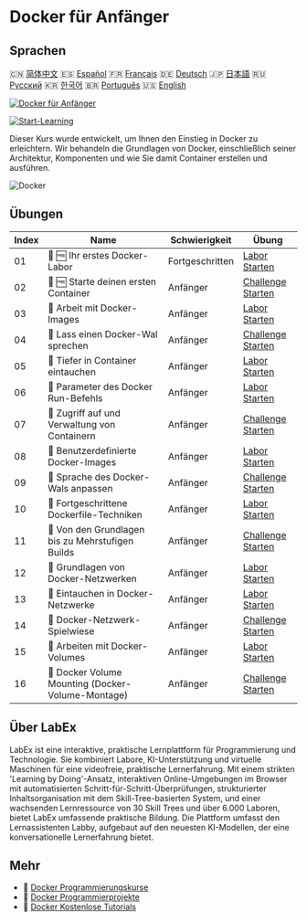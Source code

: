 # Docker für Anfänger

## Sprachen

🇨🇳 [简体中文](README_zh.md) 🇪🇸 [Español](README_es.md) 🇫🇷 [Français](README_fr.md) 🇩🇪 [Deutsch](README_de.md) 🇯🇵 [日本語](README_ja.md) 🇷🇺 [Русский](README_ru.md) 🇰🇷 [한국어](README_ko.md) 🇧🇷 [Português](README_pt.md) 🇺🇸 [English](README.md) 

[![Docker für Anfänger](https://cover-creator.labex.io/docker-for-beginners.png?lang=de)](https://labex.io/de/courses/docker-for-beginners)

[![Start-Learning](https://img.shields.io/badge/Start-Learning-whitesmoke?style=for-the-badge)](https://labex.io/de/courses/docker-for-beginners)

Dieser Kurs wurde entwickelt, um Ihnen den Einstieg in Docker zu erleichtern. Wir behandeln die Grundlagen von Docker, einschließlich seiner Architektur, Komponenten und wie Sie damit Container erstellen und ausführen.

![Docker](https://img.shields.io/badge/Docker-whitesmoke?style=for-the-badge&logo=docker)


## Übungen

|   Index | Name                                               | Schwierigkeit   | Übung                                                                                                                         |
|---------|----------------------------------------------------|-----------------|-------------------------------------------------------------------------------------------------------------------------------|
|      01 | 📖 🆓 Ihr erstes Docker-Labor                      | Fortgeschritten | <a target='_blank' href='https://labex.io/de/tutorials/docker-your-first-docker-lab-92719'>Labor Starten</a>                  |
|      02 | 🎯 🆓 Starte deinen ersten Container               | Anfänger        | <a target='_blank' href='https://labex.io/de/tutorials/docker-run-your-first-container-388943'>Challenge Starten</a>          |
|      03 | 📖  Arbeit mit Docker-Images                       | Anfänger        | <a target='_blank' href='https://labex.io/de/tutorials/docker-working-with-docker-images-388939'>Labor Starten</a>            |
|      04 | 🎯  Lass einen Docker-Wal sprechen                 | Anfänger        | <a target='_blank' href='https://labex.io/de/tutorials/docker-make-a-docker-whale-speak-388948'>Challenge Starten</a>         |
|      05 | 📖  Tiefer in Container eintauchen                 | Anfänger        | <a target='_blank' href='https://labex.io/de/tutorials/docker-diving-deeper-into-containers-388951'>Labor Starten</a>         |
|      06 | 📖  Parameter des Docker Run-Befehls               | Anfänger        | <a target='_blank' href='https://labex.io/de/tutorials/docker-docker-run-command-parameters-389228'>Labor Starten</a>         |
|      07 | 🎯  Zugriff auf und Verwaltung von Containern      | Anfänger        | <a target='_blank' href='https://labex.io/de/tutorials/docker-access-and-manage-containers-389192'>Challenge Starten</a>      |
|      08 | 📖  Benutzerdefinierte Docker-Images               | Anfänger        | <a target='_blank' href='https://labex.io/de/tutorials/docker-custom-docker-images-389185'>Labor Starten</a>                  |
|      09 | 🎯  Sprache des Docker-Wals anpassen               | Anfänger        | <a target='_blank' href='https://labex.io/de/tutorials/docker-customize-docker-whale-s-language-389015'>Challenge Starten</a> |
|      10 | 📖  Fortgeschrittene Dockerfile-Techniken          | Anfänger        | <a target='_blank' href='https://labex.io/de/tutorials/docker-advanced-dockerfile-techniques-389027'>Labor Starten</a>        |
|      11 | 🎯  Von den Grundlagen bis zu Mehrstufigen Builds  | Anfänger        | <a target='_blank' href='https://labex.io/de/tutorials/docker-from-basics-to-multi-stage-builds-389193'>Challenge Starten</a> |
|      12 | 📖  Grundlagen von Docker-Netzwerken               | Anfänger        | <a target='_blank' href='https://labex.io/de/tutorials/docker-docker-networking-basics-389048'>Labor Starten</a>              |
|      13 | 📖  Eintauchen in Docker-Netzwerke                 | Anfänger        | <a target='_blank' href='https://labex.io/de/tutorials/docker-dive-into-docker-networking-389047'>Labor Starten</a>           |
|      14 | 🎯  Docker-Netzwerk-Spielwiese                     | Anfänger        | <a target='_blank' href='https://labex.io/de/tutorials/docker-docker-network-playground-389054'>Challenge Starten</a>         |
|      15 | 📖  Arbeiten mit Docker-Volumes                    | Anfänger        | <a target='_blank' href='https://labex.io/de/tutorials/docker-working-with-docker-volumes-389189'>Labor Starten</a>           |
|      16 | 🎯  Docker Volume Mounting (Docker-Volume-Montage) | Anfänger        | <a target='_blank' href='https://labex.io/de/tutorials/docker-docker-volume-mounting-389116'>Challenge Starten</a>            |

## Über LabEx

LabEx ist eine interaktive, praktische Lernplattform für Programmierung und Technologie. Sie kombiniert Labore, KI-Unterstützung und virtuelle Maschinen für eine videofreie, praktische Lernerfahrung. Mit einem strikten 'Learning by Doing'-Ansatz, interaktiven Online-Umgebungen im Browser mit automatisierten Schritt-für-Schritt-Überprüfungen, strukturierter Inhaltsorganisation mit dem Skill-Tree-basierten System, und einer wachsenden Lernressource von 30 Skill Trees und über 6.000 Laboren, bietet LabEx umfassende praktische Bildung. Die Plattform umfasst den Lernassistenten Labby, aufgebaut auf den neuesten KI-Modellen, der eine konversationelle Lernerfahrung bietet.

## Mehr

- 🔗 [Docker Programmierungskurse](https://github.com/labex-labs/awesome-programming-courses)
- 🔗 [Docker Programmierprojekte](https://github.com/labex-labs/awesome-programming-projects)
- 🔗 [Docker Kostenlose Tutorials](https://github.com/labex-labs/docker-free-tutorials)

